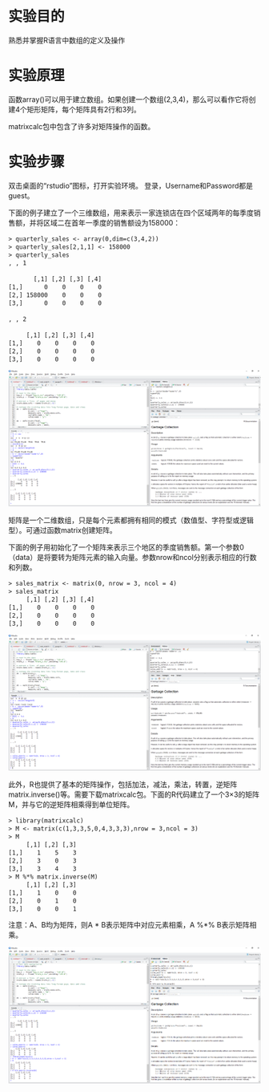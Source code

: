 # 实验目的

熟悉并掌握R语言中数组的定义及操作

# 实验原理

函数array\(\)可以用于建立数组。如果创建一个数组(2,3,4)，那么可以看作它将创建4个矩形矩阵，每个矩阵具有2行和3列。

 
matrixcalc包中包含了许多对矩阵操作的函数。

# 实验步骤

双击桌面的“rstudio”图标，打开实验环境。
登录，Username和Password都是guest。

下面的例子建立了一个三维数组，用来表示一家连锁店在四个区域两年的每季度销售额，并将区域二在首年一季度的销售额设为158000：

```
> quarterly_sales <- array(0,dim=c(3,4,2))
> quarterly_sales[2,1,1] <- 158000
> quarterly_sales
, , 1

       [,1] [,2] [,3] [,4]
[1,]      0    0    0    0
[2,] 158000    0    0    0
[3,]      0    0    0    0

, , 2

     [,1] [,2] [,3] [,4]
[1,]    0    0    0    0
[2,]    0    0    0    0
[3,]    0    0    0    0
```

![](/images/1-1-7-1.png)

矩阵是一个二维数组，只是每个元素都拥有相同的模式（数值型、字符型或逻辑型）。可通过函数matrix创建矩阵。

下面的例子用初始化了一个矩阵来表示三个地区的季度销售额。第一个参数0（data）是将要转为矩阵元素的输入向量。参数nrow和ncol分别表示相应的行数和列数。

```
> sales_matrix <- matrix(0, nrow = 3, ncol = 4)
> sales_matrix
     [,1] [,2] [,3] [,4]
[1,]    0    0    0    0
[2,]    0    0    0    0
[3,]    0    0    0    0
```

![](/images/1-1-7-2.png)

此外，R也提供了基本的矩阵操作，包括加法，减法，乘法，转置，逆矩阵matrix.inverse\(\)等。需要下载matrixcalc包。下面的R代码建立了一个3×3的矩阵M，并与它的逆矩阵相乘得到单位矩阵。

```
> library(matrixcalc)
> M <- matrix(c(1,3,3,5,0,4,3,3,3),nrow = 3,ncol = 3)
> M
     [,1] [,2] [,3]
[1,]    1    5    3
[2,]    3    0    3
[3,]    3    4    3
> M %*% matrix.inverse(M)
     [,1] [,2] [,3]
[1,]    1    0    0
[2,]    0    1    0
[3,]    0    0    1
```
注意：A、B均为矩阵，则A \* B表示矩阵中对应元素相乘，A %\*% B表示矩阵相乘。

![](/images/1-1-7-3.png)
